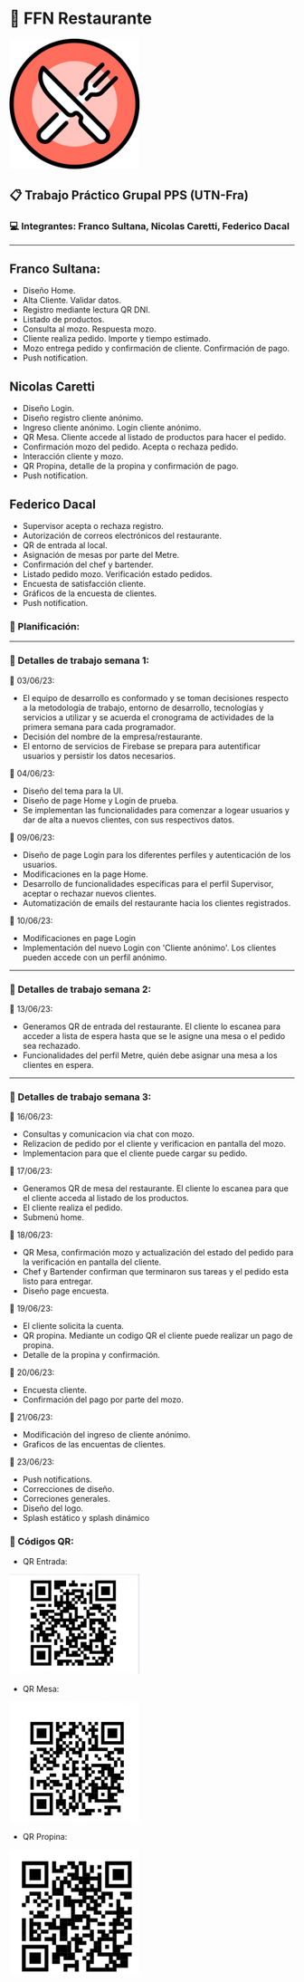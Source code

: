 # :fork_and_knife: FFN Restaurante

<img src="comanda/src/assets/logo_ffn.png" width=230>

## :clipboard: Trabajo Práctico Grupal PPS (UTN-Fra) 

### :computer: Integrantes: Franco Sultana, Nicolas Caretti, Federico Dacal

***

## Franco Sultana:
* Diseño Home.
* Alta Cliente. Validar datos.
* Registro mediante lectura QR DNI.
* Listado de productos.
* Consulta al mozo. Respuesta mozo.
* Cliente realiza pedido. Importe y tiempo estimado.
* Mozo entrega pedido y confirmación de cliente. Confirmación de pago.
* Push notification.

## Nicolas Caretti
* Diseño Login.
* Diseño registro cliente anónimo.
* Ingreso cliente anónimo. Login cliente anónimo.
* QR Mesa. Cliente accede al listado de productos para hacer el pedido.
* Confirmación mozo del pedido. Acepta o rechaza pedido.
* Interacción cliente y mozo.
* QR Propina, detalle de la propina y confirmación de pago.
* Push notification.

## Federico Dacal
* Supervisor acepta o rechaza registro.
* Autorización de correos electrónicos del restaurante.
* QR de entrada al local.
* Asignación de mesas por parte del Metre.
* Confirmación del chef y bartender.
* Listado pedido mozo. Verificación estado pedidos.
* Encuesta de satisfacción cliente.
* Gráficos de la encuesta de clientes.
* Push notification.

### :pushpin: Planificación:

***

### :mag_right: Detalles de trabajo semana 1:

:calendar: 03/06/23: 
* El equipo de desarrollo es conformado y se toman decisiones respecto a la metodología de trabajo, entorno de desarrollo, tecnologías y servicios a utilizar y se acuerda el cronograma de actividades de la primera semana para cada programador.
* Decisión del nombre de la empresa/restaurante.
* El entorno de servicios de Firebase se prepara para autentificar usuarios y persistir los datos necesarios.

:calendar: 04/06/23:
* Diseño del tema para la UI.
* Diseño de page Home y Login de prueba.
* Se implementan las funcionalidades para comenzar a logear usuarios y dar de alta a nuevos clientes, con sus respectivos datos.

:calendar: 09/06/23:
* Diseño de page Login para los diferentes perfiles y autenticación de los usuarios.
* Modificaciones en la page Home.
* Desarrollo de funcionalidades específicas para el perfil Supervisor, aceptar o rechazar nuevos clientes.
* Automatización de emails del restaurante hacia los clientes registrados.

:calendar: 10/06/23:
* Modificaciones en page Login 
* Implementación del nuevo Login con 'Cliente anónimo'. Los clientes pueden accede con un perfil anónimo.

***

### :mag_right: Detalles de trabajo semana 2:

:calendar: 13/06/23:
* Generamos QR de entrada del restaurante. El cliente lo escanea para acceder a lista de espera hasta que se le asigne una mesa o el pedido sea rechazado.
* Funcionalidades del perfil Metre, quién debe asignar una mesa a los clientes en espera.

***

### :mag_right: Detalles de trabajo semana 3:

:calendar: 16/06/23:
* Consultas y comunicacion via chat con mozo.
* Relizacion de pedido por el cliente y verificacion en pantalla del mozo.
* Implementacion para que el cliente puede cargar su pedido.

:calendar: 17/06/23:
* Generamos QR de mesa del restaurante. El cliente lo escanea para que el cliente acceda al listado de los productos.
* El cliente realiza el pedido.
* Submenú home.

:calendar: 18/06/23:
* QR Mesa, confirmación mozo y actualización del estado del pedido para la verificación en pantalla del cliente.
* Chef y Bartender confirman que terminaron sus tareas y el pedido esta listo para entregar.
* Diseño page encuesta.

:calendar: 19/06/23:
* El cliente solicita la cuenta.
* QR propina. Mediante un codigo QR el cliente puede realizar un pago de propina.
* Detalle de la propina y confirmación.

:calendar: 20/06/23:
* Encuesta cliente.
* Confirmación del pago por parte del mozo.

:calendar: 21/06/23:
* Modificación del ingreso de cliente anónimo.
* Graficos de las encuentas de clientes.

:calendar: 23/06/23:
* Push notifications.
* Correcciones de diseño.
* Correciones generales.
* Diseño del logo.
* Splash estático y splash dinámico

### :iphone: Códigos QR:

* QR Entrada:
<img src="comanda/src/assets/qrEntrada.JPG" width=230>

* QR Mesa:
<img src="comanda/src/assets/qrMesa.jpeg" width=230>

* QR Propina:
<img src="comanda/src/assets/qrPropina.png" width=230>
